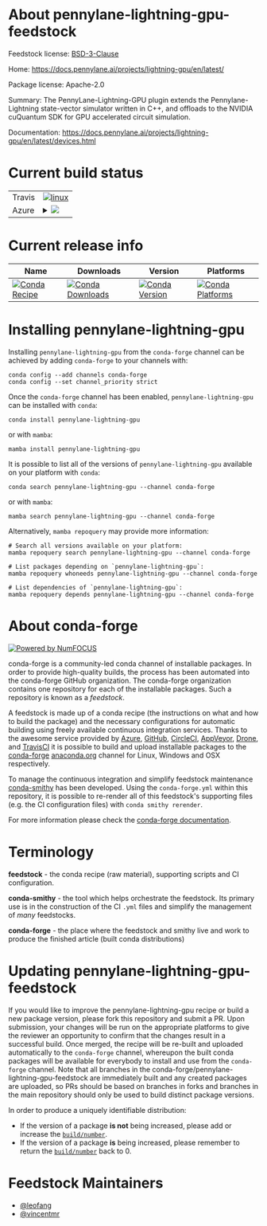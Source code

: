 About pennylane-lightning-gpu-feedstock
=======================================

Feedstock license: [BSD-3-Clause](https://github.com/conda-forge/pennylane-lightning-gpu-feedstock/blob/main/LICENSE.txt)

Home: https://docs.pennylane.ai/projects/lightning-gpu/en/latest/

Package license: Apache-2.0

Summary: The PennyLane-Lightning-GPU plugin extends the Pennylane-Lightning state-vector simulator written in C++, and offloads to the NVIDIA cuQuantum SDK for GPU accelerated circuit simulation.

Documentation: https://docs.pennylane.ai/projects/lightning-gpu/en/latest/devices.html

Current build status
====================


<table><tr>
    <td>Travis</td>
    <td>
      <a href="https://app.travis-ci.com/conda-forge/pennylane-lightning-gpu-feedstock">
        <img alt="linux" src="https://img.shields.io/travis/com/conda-forge/pennylane-lightning-gpu-feedstock/main.svg?label=Linux">
      </a>
    </td>
  </tr>
    
  <tr>
    <td>Azure</td>
    <td>
      <details>
        <summary>
          <a href="https://dev.azure.com/conda-forge/feedstock-builds/_build/latest?definitionId=19043&branchName=main">
            <img src="https://dev.azure.com/conda-forge/feedstock-builds/_apis/build/status/pennylane-lightning-gpu-feedstock?branchName=main">
          </a>
        </summary>
        <table>
          <thead><tr><th>Variant</th><th>Status</th></tr></thead>
          <tbody><tr>
              <td>linux_64_c_compiler_version12cuda_compilercuda-nvcccuda_compiler_version12.0cxx_compiler_version12python3.10.____cpython</td>
              <td>
                <a href="https://dev.azure.com/conda-forge/feedstock-builds/_build/latest?definitionId=19043&branchName=main">
                  <img src="https://dev.azure.com/conda-forge/feedstock-builds/_apis/build/status/pennylane-lightning-gpu-feedstock?branchName=main&jobName=linux&configuration=linux%20linux_64_c_compiler_version12cuda_compilercuda-nvcccuda_compiler_version12.0cxx_compiler_version12python3.10.____cpython" alt="variant">
                </a>
              </td>
            </tr><tr>
              <td>linux_64_c_compiler_version12cuda_compilercuda-nvcccuda_compiler_version12.0cxx_compiler_version12python3.11.____cpython</td>
              <td>
                <a href="https://dev.azure.com/conda-forge/feedstock-builds/_build/latest?definitionId=19043&branchName=main">
                  <img src="https://dev.azure.com/conda-forge/feedstock-builds/_apis/build/status/pennylane-lightning-gpu-feedstock?branchName=main&jobName=linux&configuration=linux%20linux_64_c_compiler_version12cuda_compilercuda-nvcccuda_compiler_version12.0cxx_compiler_version12python3.11.____cpython" alt="variant">
                </a>
              </td>
            </tr><tr>
              <td>linux_64_c_compiler_version12cuda_compilercuda-nvcccuda_compiler_version12.0cxx_compiler_version12python3.9.____cpython</td>
              <td>
                <a href="https://dev.azure.com/conda-forge/feedstock-builds/_build/latest?definitionId=19043&branchName=main">
                  <img src="https://dev.azure.com/conda-forge/feedstock-builds/_apis/build/status/pennylane-lightning-gpu-feedstock?branchName=main&jobName=linux&configuration=linux%20linux_64_c_compiler_version12cuda_compilercuda-nvcccuda_compiler_version12.0cxx_compiler_version12python3.9.____cpython" alt="variant">
                </a>
              </td>
            </tr><tr>
              <td>linux_aarch64_c_compiler_version12cuda_compilercuda-nvcccuda_compiler_version12.0cxx_compiler_version12python3.10.____cpython</td>
              <td>
                <a href="https://dev.azure.com/conda-forge/feedstock-builds/_build/latest?definitionId=19043&branchName=main">
                  <img src="https://dev.azure.com/conda-forge/feedstock-builds/_apis/build/status/pennylane-lightning-gpu-feedstock?branchName=main&jobName=linux&configuration=linux%20linux_aarch64_c_compiler_version12cuda_compilercuda-nvcccuda_compiler_version12.0cxx_compiler_version12python3.10.____cpython" alt="variant">
                </a>
              </td>
            </tr><tr>
              <td>linux_aarch64_c_compiler_version12cuda_compilercuda-nvcccuda_compiler_version12.0cxx_compiler_version12python3.11.____cpython</td>
              <td>
                <a href="https://dev.azure.com/conda-forge/feedstock-builds/_build/latest?definitionId=19043&branchName=main">
                  <img src="https://dev.azure.com/conda-forge/feedstock-builds/_apis/build/status/pennylane-lightning-gpu-feedstock?branchName=main&jobName=linux&configuration=linux%20linux_aarch64_c_compiler_version12cuda_compilercuda-nvcccuda_compiler_version12.0cxx_compiler_version12python3.11.____cpython" alt="variant">
                </a>
              </td>
            </tr><tr>
              <td>linux_aarch64_c_compiler_version12cuda_compilercuda-nvcccuda_compiler_version12.0cxx_compiler_version12python3.9.____cpython</td>
              <td>
                <a href="https://dev.azure.com/conda-forge/feedstock-builds/_build/latest?definitionId=19043&branchName=main">
                  <img src="https://dev.azure.com/conda-forge/feedstock-builds/_apis/build/status/pennylane-lightning-gpu-feedstock?branchName=main&jobName=linux&configuration=linux%20linux_aarch64_c_compiler_version12cuda_compilercuda-nvcccuda_compiler_version12.0cxx_compiler_version12python3.9.____cpython" alt="variant">
                </a>
              </td>
            </tr><tr>
              <td>linux_ppc64le_c_compiler_version12cuda_compilercuda-nvcccuda_compiler_version12.0cxx_compiler_version12python3.10.____cpython</td>
              <td>
                <a href="https://dev.azure.com/conda-forge/feedstock-builds/_build/latest?definitionId=19043&branchName=main">
                  <img src="https://dev.azure.com/conda-forge/feedstock-builds/_apis/build/status/pennylane-lightning-gpu-feedstock?branchName=main&jobName=linux&configuration=linux%20linux_ppc64le_c_compiler_version12cuda_compilercuda-nvcccuda_compiler_version12.0cxx_compiler_version12python3.10.____cpython" alt="variant">
                </a>
              </td>
            </tr><tr>
              <td>linux_ppc64le_c_compiler_version12cuda_compilercuda-nvcccuda_compiler_version12.0cxx_compiler_version12python3.11.____cpython</td>
              <td>
                <a href="https://dev.azure.com/conda-forge/feedstock-builds/_build/latest?definitionId=19043&branchName=main">
                  <img src="https://dev.azure.com/conda-forge/feedstock-builds/_apis/build/status/pennylane-lightning-gpu-feedstock?branchName=main&jobName=linux&configuration=linux%20linux_ppc64le_c_compiler_version12cuda_compilercuda-nvcccuda_compiler_version12.0cxx_compiler_version12python3.11.____cpython" alt="variant">
                </a>
              </td>
            </tr><tr>
              <td>linux_ppc64le_c_compiler_version12cuda_compilercuda-nvcccuda_compiler_version12.0cxx_compiler_version12python3.9.____cpython</td>
              <td>
                <a href="https://dev.azure.com/conda-forge/feedstock-builds/_build/latest?definitionId=19043&branchName=main">
                  <img src="https://dev.azure.com/conda-forge/feedstock-builds/_apis/build/status/pennylane-lightning-gpu-feedstock?branchName=main&jobName=linux&configuration=linux%20linux_ppc64le_c_compiler_version12cuda_compilercuda-nvcccuda_compiler_version12.0cxx_compiler_version12python3.9.____cpython" alt="variant">
                </a>
              </td>
            </tr>
          </tbody>
        </table>
      </details>
    </td>
  </tr>
</table>

Current release info
====================

| Name | Downloads | Version | Platforms |
| --- | --- | --- | --- |
| [![Conda Recipe](https://img.shields.io/badge/recipe-pennylane--lightning--gpu-green.svg)](https://anaconda.org/conda-forge/pennylane-lightning-gpu) | [![Conda Downloads](https://img.shields.io/conda/dn/conda-forge/pennylane-lightning-gpu.svg)](https://anaconda.org/conda-forge/pennylane-lightning-gpu) | [![Conda Version](https://img.shields.io/conda/vn/conda-forge/pennylane-lightning-gpu.svg)](https://anaconda.org/conda-forge/pennylane-lightning-gpu) | [![Conda Platforms](https://img.shields.io/conda/pn/conda-forge/pennylane-lightning-gpu.svg)](https://anaconda.org/conda-forge/pennylane-lightning-gpu) |

Installing pennylane-lightning-gpu
==================================

Installing `pennylane-lightning-gpu` from the `conda-forge` channel can be achieved by adding `conda-forge` to your channels with:

```
conda config --add channels conda-forge
conda config --set channel_priority strict
```

Once the `conda-forge` channel has been enabled, `pennylane-lightning-gpu` can be installed with `conda`:

```
conda install pennylane-lightning-gpu
```

or with `mamba`:

```
mamba install pennylane-lightning-gpu
```

It is possible to list all of the versions of `pennylane-lightning-gpu` available on your platform with `conda`:

```
conda search pennylane-lightning-gpu --channel conda-forge
```

or with `mamba`:

```
mamba search pennylane-lightning-gpu --channel conda-forge
```

Alternatively, `mamba repoquery` may provide more information:

```
# Search all versions available on your platform:
mamba repoquery search pennylane-lightning-gpu --channel conda-forge

# List packages depending on `pennylane-lightning-gpu`:
mamba repoquery whoneeds pennylane-lightning-gpu --channel conda-forge

# List dependencies of `pennylane-lightning-gpu`:
mamba repoquery depends pennylane-lightning-gpu --channel conda-forge
```


About conda-forge
=================

[![Powered by
NumFOCUS](https://img.shields.io/badge/powered%20by-NumFOCUS-orange.svg?style=flat&colorA=E1523D&colorB=007D8A)](https://numfocus.org)

conda-forge is a community-led conda channel of installable packages.
In order to provide high-quality builds, the process has been automated into the
conda-forge GitHub organization. The conda-forge organization contains one repository
for each of the installable packages. Such a repository is known as a *feedstock*.

A feedstock is made up of a conda recipe (the instructions on what and how to build
the package) and the necessary configurations for automatic building using freely
available continuous integration services. Thanks to the awesome service provided by
[Azure](https://azure.microsoft.com/en-us/services/devops/), [GitHub](https://github.com/),
[CircleCI](https://circleci.com/), [AppVeyor](https://www.appveyor.com/),
[Drone](https://cloud.drone.io/welcome), and [TravisCI](https://travis-ci.com/)
it is possible to build and upload installable packages to the
[conda-forge](https://anaconda.org/conda-forge) [anaconda.org](https://anaconda.org/)
channel for Linux, Windows and OSX respectively.

To manage the continuous integration and simplify feedstock maintenance
[conda-smithy](https://github.com/conda-forge/conda-smithy) has been developed.
Using the ``conda-forge.yml`` within this repository, it is possible to re-render all of
this feedstock's supporting files (e.g. the CI configuration files) with ``conda smithy rerender``.

For more information please check the [conda-forge documentation](https://conda-forge.org/docs/).

Terminology
===========

**feedstock** - the conda recipe (raw material), supporting scripts and CI configuration.

**conda-smithy** - the tool which helps orchestrate the feedstock.
                   Its primary use is in the construction of the CI ``.yml`` files
                   and simplify the management of *many* feedstocks.

**conda-forge** - the place where the feedstock and smithy live and work to
                  produce the finished article (built conda distributions)


Updating pennylane-lightning-gpu-feedstock
==========================================

If you would like to improve the pennylane-lightning-gpu recipe or build a new
package version, please fork this repository and submit a PR. Upon submission,
your changes will be run on the appropriate platforms to give the reviewer an
opportunity to confirm that the changes result in a successful build. Once
merged, the recipe will be re-built and uploaded automatically to the
`conda-forge` channel, whereupon the built conda packages will be available for
everybody to install and use from the `conda-forge` channel.
Note that all branches in the conda-forge/pennylane-lightning-gpu-feedstock are
immediately built and any created packages are uploaded, so PRs should be based
on branches in forks and branches in the main repository should only be used to
build distinct package versions.

In order to produce a uniquely identifiable distribution:
 * If the version of a package **is not** being increased, please add or increase
   the [``build/number``](https://docs.conda.io/projects/conda-build/en/latest/resources/define-metadata.html#build-number-and-string).
 * If the version of a package **is** being increased, please remember to return
   the [``build/number``](https://docs.conda.io/projects/conda-build/en/latest/resources/define-metadata.html#build-number-and-string)
   back to 0.

Feedstock Maintainers
=====================

* [@leofang](https://github.com/leofang/)
* [@vincentmr](https://github.com/vincentmr/)


